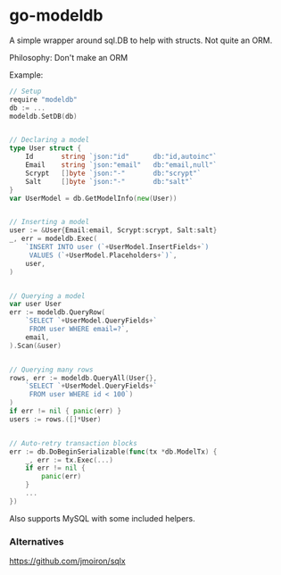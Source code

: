 go-modeldb                                                                                                                                                                                                                                                                               
==========

A simple wrapper around sql.DB to help with structs. Not quite an ORM.

Philosophy: Don't make an ORM

Example:

```go
// Setup
require "modeldb"
db := ...
modeldb.SetDB(db)


// Declaring a model
type User struct {
    Id       string `json:"id"      db:"id,autoinc"`
    Email    string `json:"email"   db:"email,null"`
    Scrypt   []byte `json:"-"       db:"scrypt"`
    Salt     []byte `json:"-"       db:"salt"`
}   
var UserModel = db.GetModelInfo(new(User))


// Inserting a model
user := &User{Email:email, Scrypt:scrypt, Salt:salt}
_, err = modeldb.Exec(
    `INSERT INTO user (`+UserModel.InsertFields+`)
     VALUES (`+UserModel.Placeholders+`)`,
    user,
) 


// Querying a model
var user User
err := modeldb.QueryRow(
    `SELECT `+UserModel.QueryFields+`
     FROM user WHERE email=?`,
    email,
).Scan(&user)


// Querying many rows
rows, err := modeldb.QueryAll(User{},
    `SELECT `+UserModel.QueryFields+`
     FROM user WHERE id < 100`)     
)   
if err != nil { panic(err) }
users := rows.([]*User)


// Auto-retry transaction blocks
err := db.DoBeginSerializable(func(tx *db.ModelTx) {
    _, err := tx.Exec(...)
    if err != nil {
        panic(err)
    }
    ...
})
```

Also supports MySQL with some included helpers.

### Alternatives

https://github.com/jmoiron/sqlx
